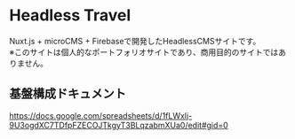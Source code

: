 # Headless Travel
Nuxt.js + microCMS + Firebaseで開発したHeadlessCMSサイトです。  
※このサイトは個人的なポートフォリオサイトであり、商用目的のサイトではありません。  


## 基盤構成ドキュメント
https://docs.google.com/spreadsheets/d/1fLWxlj-9U3ogdXC7TDfpFZECOJTkgyT3BLqzabmXUa0/edit#gid=0
